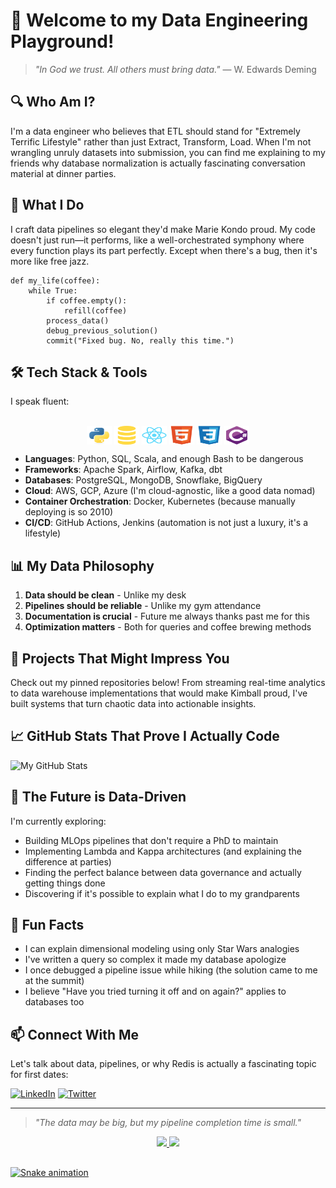 # 👋 Welcome to my Data Engineering Playground!

> *"In God we trust. All others must bring data."* — W. Edwards Deming

## 🔍 Who Am I?

I'm a data engineer who believes that ETL should stand for "Extremely Terrific Lifestyle" rather than just Extract, Transform, Load. When I'm not wrangling unruly datasets into submission, you can find me explaining to my friends why database normalization is actually fascinating conversation material at dinner parties.

## 💾 What I Do

I craft data pipelines so elegant they'd make Marie Kondo proud. My code doesn't just run—it performs, like a well-orchestrated symphony where every function plays its part perfectly. Except when there's a bug, then it's more like free jazz.

```
def my_life(coffee):
    while True:
        if coffee.empty():
            refill(coffee)
        process_data()
        debug_previous_solution()
        commit("Fixed bug. No, really this time.")
```

## 🛠️ Tech Stack & Tools

I speak fluent:

<div style="display: inline_block" align="center"><br>
  <img align="center" alt="Python" height="30" width="40" src="https://raw.githubusercontent.com/devicons/devicon/master/icons/python/python-original.svg">
  <img align="center" alt="Ts" height="30" width="40" src="https://raw.githubusercontent.com/devicons/devicon/master/icons/SQL/SQL-original.svg">
  <img align="center" alt="React" height="30" width="40" src="https://raw.githubusercontent.com/devicons/devicon/master/icons/react/react-original.svg">
  <img align="center" alt="HTML" height="30" width="40" src="https://raw.githubusercontent.com/devicons/devicon/master/icons/html5/html5-original.svg">
  <img align="center" alt="CSS" height="30" width="40" src="https://raw.githubusercontent.com/devicons/devicon/master/icons/css3/css3-original.svg">
  <img align="center" alt="Csharp" height="30" width="40" src="https://raw.githubusercontent.com/devicons/devicon/master/icons/csharp/csharp-original.svg">
</div>

- **Languages**: Python, SQL, Scala, and enough Bash to be dangerous
- **Frameworks**: Apache Spark, Airflow, Kafka, dbt
- **Databases**: PostgreSQL, MongoDB, Snowflake, BigQuery
- **Cloud**: AWS, GCP, Azure (I'm cloud-agnostic, like a good data nomad)
- **Container Orchestration**: Docker, Kubernetes (because manually deploying is so 2010)
- **CI/CD**: GitHub Actions, Jenkins (automation is not just a luxury, it's a lifestyle)

## 📊 My Data Philosophy

1. **Data should be clean** - Unlike my desk
2. **Pipelines should be reliable** - Unlike my gym attendance
3. **Documentation is crucial** - Future me always thanks past me for this
4. **Optimization matters** - Both for queries and coffee brewing methods

## 🚀 Projects That Might Impress You

Check out my pinned repositories below! From streaming real-time analytics to data warehouse implementations that would make Kimball proud, I've built systems that turn chaotic data into actionable insights.

## 📈 GitHub Stats That Prove I Actually Code

![My GitHub Stats](https://github-readme-stats.vercel.app/api?username=Anoterrr&show_icons=true&theme=radical)

## 🔮 The Future is Data-Driven

I'm currently exploring:
- Building MLOps pipelines that don't require a PhD to maintain
- Implementing Lambda and Kappa architectures (and explaining the difference at parties)
- Finding the perfect balance between data governance and actually getting things done
- Discovering if it's possible to explain what I do to my grandparents

## 🎯 Fun Facts

- I can explain dimensional modeling using only Star Wars analogies
- I've written a query so complex it made my database apologize
- I once debugged a pipeline issue while hiking (the solution came to me at the summit)
- I believe "Have you tried turning it off and on again?" applies to databases too

## 📫 Connect With Me

Let's talk about data, pipelines, or why Redis is actually a fascinating topic for first dates:

[![LinkedIn](https://img.shields.io/badge/LinkedIn-0077B5?style=for-the-badge&logo=linkedin&logoColor=white)](https://linkedin.com/in/gustavo--alencar)
[![Twitter](https://img.shields.io/badge/Twitter-1DA1F2?style=for-the-badge&logo=twitter&logoColor=white)](https://twitter.com/YourTwitter)

---

> *"The data may be big, but my pipeline completion time is small."*

<div align="center">
  <a href="https://github.com/anoterrr">
  <img height="180em" src="https://github-readme-stats.vercel.app/api?username=anoterrr&show_icons=true&theme=tokyonight&include_all_commits=true&count_private=true"/>
  <img height="180em" src="https://github-readme-stats.vercel.app/api/top-langs/?username=anoterrr&layout=compact&langs_count=7&theme=tokyonight"/>
</div>
  
  ##

![Snake animation](https://github.com/Anoterrr/blob/output/github-contribution-grid-snake.svg)
